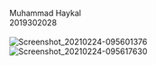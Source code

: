 Muhammad Haykal</br>
2019302028</br></br>
![Screenshot_20210224-095601376](https://user-images.githubusercontent.com/55922381/108941059-fc912d00-7686-11eb-829b-0b5154c8ba1c.jpg) </br>
![Screenshot_20210224-095617630](https://user-images.githubusercontent.com/55922381/108941091-0d41a300-7687-11eb-86a0-4f4d1a49d612.jpg)
